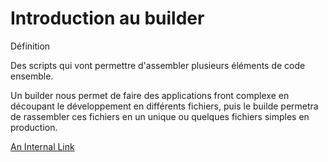 # Introduction au builder

Définition 

Des scripts qui vont permettre d'assembler plusieurs éléments de code ensemble.

Un builder nous permet de faire des applications front complexe en découpant le développement en différents fichiers, puis le builde permetra de rassembler ces fichiers en un unique ou quelques fichiers simples en production.


[An Internal Link](/images/builder.png)
